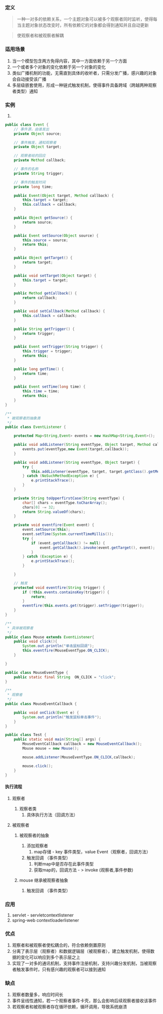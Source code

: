 ### 定义

> 一种一对多的依赖关系，一个主题对象可以被多个观察者同时监听，使得每当主题对象状态改变时，所有依赖它的对象都会得到通知并且自动更新

> 使观察者和被观察者解耦



### 适用场景

1. 当一个模型包含两方免得内容，其中一方面依赖于另一个方面
2. 一个或者多个对象的变化依赖于另一个对象的变化
3. 类似广播机制的功能，无需直到具体的收听者，只需分发广播，感兴趣的对象会自动接受该广播
4. 多层级嵌套使用，形成一种链式触发机制，使得事件具备跨域（跨越两种观察者类型）通知



### 实例

1. 

```java
public class Event {
    // 事件源，由谁发出
    private Object source;

    // 事件触发，通知观察者
    private Object target;

    // 观察者给的回应
    private Method callback;

    // 事件的名称
    private String trigger;

    // 事件的触发时间
    private long time;

    public Event(Object target, Method callback) {
        this.target = target;
        this.callback = callback;
    }

    public Object getSource() {
        return source;
    }

    public Event setSource(Object source) {
        this.source = source;
        return this;
    }

    public Object getTarget() {
        return target;
    }

    public void setTarget(Object target) {
        this.target = target;
    }

    public Method getCallback() {
        return callback;
    }

    public void setCallback(Method callback) {
        this.callback = callback;
    }

    public String getTrigger() {
        return trigger;
    }

    public Event setTrigger(String trigger) {
        this.trigger = trigger;
        return this;
    }

    public long getTime() {
        return time;
    }

    public Event setTime(long time) {
        this.time = time;
        return this;
    }
}

/**
 * 被观察者的抽象类
 */
public class EventListener {

    protected Map<String,Event> events = new HashMap<String,Event>();

    public void addListener(String eventType, Object target, Method callback) {
        events.put(eventType,new Event(target,callback));
    }

    public void addListener(String eventType, Object target) {
        try {
            this.addListener(eventType, target, target.getClass().getMethod("on" + toUpperfirstCase(eventType),Event.class));
        } catch (NoSuchMethodException e) {
            e.printStackTrace();
        }
    }

    private String toUpperfirstCase(String eventType) {
        char[] chars = eventType.toCharArray();
        chars[0] -= 32;
        return String.valueOf(chars);
    }

    private void eventfire(Event event) {
        event.setSource(this);
        event.setTime(System.currentTimeMillis());
        try {
            if (event.getCallback() != null) {
                event.getCallback().invoke(event.getTarget(), event);
            }
        } catch (Exception e) {
            e.printStackTrace();
        }

    }

    // 触发
    protected void eventfire(String trigger) {
        if (!this.events.containsKey(trigger)) {
            return;
        }
        eventfire(this.events.get(trigger).setTrigger(trigger));
    }
}

/**
 * 具体被观察者
 */
public class Mouse extends EventListener{
    public void click(){
        System.out.println("单击鼠标回调");
        this.eventfire(MouseEventType.ON_CLICK);
    }

}

public class MouseEventType {
    public static final String  ON_CLICK = "click";
}

/**
 * 观察者
 */
public class MouseEventCallback {

    public void onClick(Event e) {
        System.out.println("触发鼠标单击事件");
    }
}

public class Test {
    public static void main(String[] args) {
        MouseEventCallback callback = new MouseEventCallback();
        Mouse mouse = new Mouse();

        mouse.addListener(MouseEventType.ON_CLICK,callback);

        mouse.click();
    }
}
```

#### 执行流程

1. 观察者

   1. 观察者类
      1. 具体执行方法（回调方法）

2. 被观察者

   1. 被观察者的抽象

      1. 添加观察者
         1. map存储 - key 事件类型，value Event（观察者，回调方法）
      2. 触发回调 （事件类型）
         1. 判断map中是否存在此事件类型
         2. 获取map的，回调方法 - > invoke (观察者,事件参数)

   2. mouse 继承被观察者抽象

      1. 触发回调 （事件类型）

      

      

### 应用

1. servlet - servletcontextlistener
2. spring-web contextloaderlistener



### 优点

1. 观察者和被观察者使松耦合的，符合依赖倒置原则
2. 分离了表示层（观察者）和数据逻辑层（被观察者），建立触发机制，使得数据的变化可以响应到多个表示层之上
3. 实现了一对多的通讯机制，支持事件注册机制，支持兴趣分发机制，当被观察者触发事件时，只有感兴趣的观察者可以接到通知



### 缺点

1. 观察者数量多，响应时间长
2. 事件呈线性通知，若一个观察者事件卡壳，那么会影响后续观察者接收该事件
3. 若观察者和被观察者存在循环依赖，循环调用，导致系统崩溃




